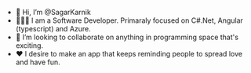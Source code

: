 - 👋 Hi, I’m @SagarKarnik
- 👩🏻‍💻 I am a Software Developer. Primaraly focused on C#.Net, Angular (typescript) and Azure.
- 💞️ I’m looking to collaborate on anything in programming space that's exciting. 
- ❤️ I desire to make an app that keeps reminding people to spread love and have fun.

<!---
SagarKarnik/SagarKarnik is a ✨ special ✨ repository because its `README.md` (this file) appears on your GitHub profile.
You can click the Preview link to take a look at your changes.
--->
